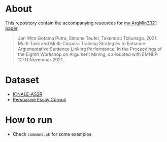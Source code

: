# About
This repository contain the accompanying resources for [my ArgMin2021 paper](https://aclanthology.org/events/ws-2021/).

> Jan Wira Gotama Putra, Simone Teufel, Takenobu Tokunaga. 2021. Multi-Task and Multi-Corpora Training Strategies to Enhance Argumentative Sentence Linking Performance. In the Proceedings of the Eighth Workshop on Argument Mining, co-located with EMNLP. 10-11 November 2021. 

# Dataset
- [ICNALE-AS2R](https://github.com/wiragotama/ICNALE-AS2R)
- [Persuasive Essay Corpus](https://tudatalib.ulb.tu-darmstadt.de/handle/tudatalib/2422)

# How to run
- Check ```command.sh``` for some examples


